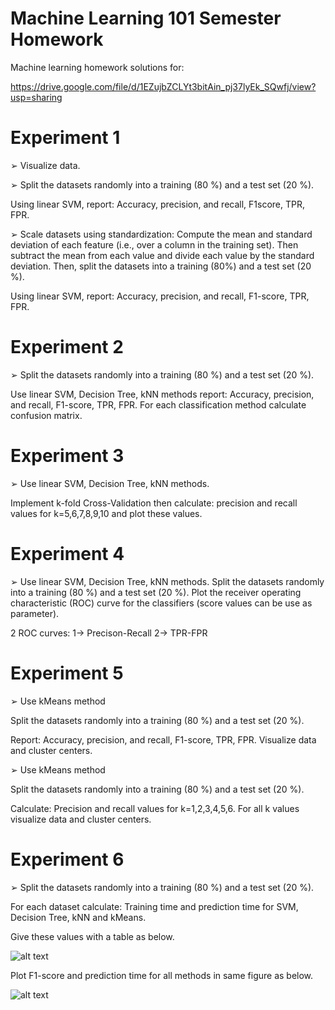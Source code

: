 # Machine Learning 101 Semester Homework
Machine learning homework solutions for:

https://drive.google.com/file/d/1EZujbZCLYt3bitAin_pj37lyEk_SQwfj/view?usp=sharing

# Experiment 1

➢ Visualize data.

➢ Split the datasets randomly into a training (80 %) and a test set (20 %).

Using linear SVM, report:
Accuracy, precision, and recall, F1score, TPR, FPR.

➢ Scale datasets using standardization:
Compute the mean and standard deviation of each feature (i.e., over a column in the training set).
Then subtract the mean from each value and divide each value by the standard deviation.
Then, split the datasets into a training (80%) and a test set (20 %).

Using linear SVM, report:
Accuracy, precision, and recall, F1-score, TPR, FPR.

# Experiment 2

➢ Split the datasets randomly into a training (80 %) and a test set (20 %).

Use linear SVM, Decision Tree, kNN methods report:
Accuracy, precision, and recall, F1-score, TPR, FPR.
For each classification method calculate confusion matrix.

# Experiment 3

➢ Use linear SVM, Decision Tree, kNN methods.

Implement k-fold Cross-Validation then calculate:
precision and recall values for k=5,6,7,8,9,10 and plot these values.

# Experiment 4

➢ Use linear SVM, Decision Tree, kNN methods.
Split the datasets randomly into a training (80 %) and a test set (20 %).
Plot the receiver operating characteristic (ROC) curve for the classifiers (score values can be use as parameter).

2 ROC curves:
1-> Precison-Recall
2-> TPR-FPR

# Experiment 5

➢ Use kMeans method

Split the datasets randomly into a training (80 %) and a test set (20 %).

Report:
Accuracy, precision, and recall, F1-score, TPR, FPR.
Visualize data and cluster centers.

➢ Use kMeans method

Split the datasets randomly into a training (80 %) and a test set (20 %).

Calculate:
Precision and recall values for k=1,2,3,4,5,6.
For all k values visualize data and cluster centers.

# Experiment 6

➢ Split the datasets randomly into a training (80 %) and a test set (20 %).

For each dataset calculate:
Training time and prediction time for SVM, Decision Tree, kNN and kMeans.

Give these values with a table as below.

![alt text](https://i.imgur.com/tZepeVo.png)



Plot F1-score and prediction time for all methods in same figure as below.

![alt text](https://i.imgur.com/CldurQm.png)
